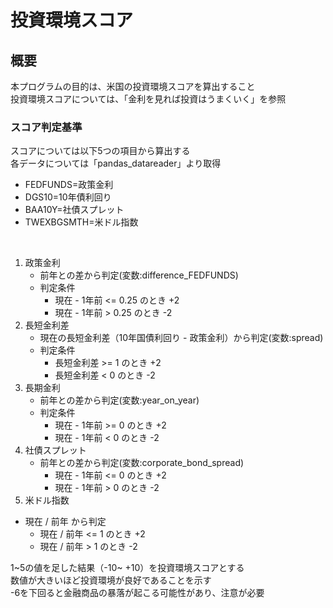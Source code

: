# 投資環境スコア

## 概要
本プログラムの目的は、米国の投資環境スコアを算出すること  
投資環境スコアについては、「金利を見れば投資はうまくいく」を参照

### スコア判定基準
スコアについては以下5つの項目から算出する  
各データについては「pandas_datareader」より取得
* FEDFUNDS=政策金利
* DGS10=10年債利回り
* BAA10Y=社債スプレット
* TWEXBGSMTH=米ドル指数

<br>

1. 政策金利
   * 前年との差から判定(変数:difference_FEDFUNDS)
   * 判定条件
     * 現在 - 1年前 <= 0.25 のとき +2
     * 現在 - 1年前 >  0.25 のとき -2
2. 長短金利差
   * 現在の長短金利差（10年国債利回り - 政策金利）から判定(変数:spread)
   * 判定条件
     * 長短金利差 >= 1 のとき +2
     * 長短金利差 <  0 のとき -2
3. 長期金利
   * 前年との差から判定(変数:year_on_year)
   * 判定条件
     * 現在 - 1年前 >= 0 のとき +2
     * 現在 - 1年前 <  0 のとき -2
4. 社債スプレット
   * 前年との差から判定(変数:corporate_bond_spread)
     * 現在 - 1年前 <= 0 のとき +2
     * 現在 - 1年前 >  0 のとき -2
5.  米ドル指数
   * 現在 / 前年 から判定
     * 現在 / 前年 <= 1 のとき +2
     * 現在 / 前年 >  1 のとき -2

1~5の値を足した結果（-10~ +10）を投資環境スコアとする  
数値が大きいほど投資環境が良好であることを示す  
-6を下回ると金融商品の暴落が起こる可能性があり、注意が必要

